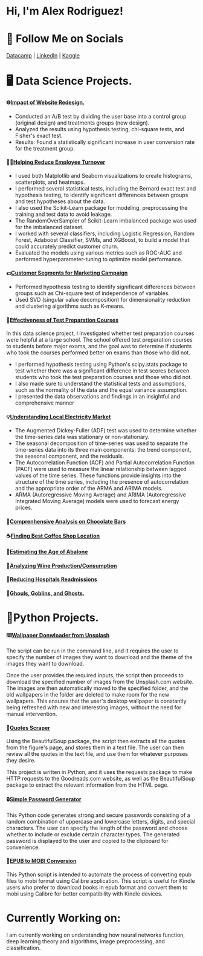 <h1>Hi, I'm Alex Rodriguez!

 # :link: Follow Me on Socials
<a href="https://app.datacamp.com/portfolio/al3xrodz" target="_blank">Datacamp</a> | <a href="https://www.linkedin.com/in/alexander-rodriguez-/" target="_blank">LinkedIn</a> | <a href="https://www.kaggle.com/al3xrods" target="_blank">Kaggle</a>

# 🖥️ Data Science Projects.
 
#### 🌐[Impact of Website Redesign.](https://github.com/al3xrods/Website_Redesign/blob/main/Website_Redesign.ipynb)
- Conducted an A/B test by dividing the user base into a control group (original design) and treatments groups (new design).
- Analyzed the results using hypothesis testing, chi-square tests, and Fisher's exact test.
- Results: Found a statistically significant increase in user conversion rate for the treatment group.

#### 👷‍♂️[Helping Reduce Employee Turnover](https://app.datacamp.com/workspace/w/ec5ae7a2-89e0-47db-9452-6110a89b56ad)
 -  I used both Matplotlib and Seaborn visualizations to create histograms, scatterplots, and heatmaps.
 - I performed several statistical tests, including the Bernard exact test and hypothesis testing, to identify significant differences between groups and test hypotheses about the data.
  - I also used the Scikit-Learn package for modeling, preprocessing the training and test data to avoid leakage.
  - The RandomOverSampler of Scikit-Learn imbalanced package was used for the imbalanced dataset.
  - I worked with several classifiers, including Logistic Regression, Random Forest, Adaboost Classifier, SVMs, and XGBoost, to build a model that could accurately predict customer churn. 
  - Evaluated the models using various metrics such as ROC-AUC and performed hyperparameter-tuning to optimize model performance.
#### 💵[Customer Segments for Marketing Campaign](https://app.datacamp.com/workspace/w/66b04f38-08b7-4de4-b839-6f4da4d67275)
  -  Performed hypothesis testing to identify significant differences between groups such as Chi-square test of independence of variables.
  - Used SVD (singular value decomposition) for dimensionality reduction and clustering algorithms such as K-means.
#### 📝[Effectiveness of Test Preparation Courses](https://app.datacamp.com/workspace/w/fc0be9da-682a-4725-948b-2c6708ec5660)
  In this data science project, I investigated whether test preparation courses were helpful at a large school. The school offered test preparation courses to students before major exams, and the goal was to determine if students who took the courses performed better on exams than those who did not.
 
  - I performed hypothesis testing using Python's scipy.stats package to test whether there was a significant difference in test scores between students who took the test preparation courses and those who did not. 
  - I also made sure to understand the statistical tests and assumptions, such as the normality of the data and the equal variance assumption.
  - I presented the data observations and findings in an insightful and comprehensive manner
#### 💡[Understanding Local Electricity Market](https://app.datacamp.com/workspace/w/af6be56a-687f-4ea3-8a0d-2a1dadb79655)
  - The Augmented Dickey-Fuller (ADF) test was used to determine whether the time-series data was stationary or non-stationary.
  - The seasonal decomposition of time-series was used to separate the time-series data into its three main components: the trend component, the seasonal component, and the residuals.
  - The Autocorrelation Function (ACF) and Partial Autocorrelation Function (PACF) were used to measure the linear relationship between lagged values of the time series. These functions provide insights into the structure of the time series, including the presence of autocorrelation and the appropriate order of the ARMA and ARIMA models.
  -  ARMA (Autoregressive Moving Average) and ARIMA (Autoregressive Integrated Moving Average) models were used to forecast energy prices.
#### 🍫[Comprenhensive Analysis on Chocolate Bars](https://app.datacamp.com/workspace/w/83ec1596-1572-4d8b-a71e-71adcec067fe)
#### ☕[Finding Best Coffee Shop Location](https://app.datacamp.com/workspace/w/5acb88ba-3302-42e8-8a07-9c7f34ff9ba0)
#### 🦪[Estimating the Age of Abalone](https://github.com/al3xrods/Abalone-Age-Prediction)
#### 🍇[Analyzing Wine Production/Consumption](https://app.datacamp.com/workspace/w/9f9ffd42-d45b-40ea-b1d6-763c179d3f5b)
#### 🏥[Reducing Hospitals Readmissions](https://app.datacamp.com/workspace/w/1dbd970b-fdc5-4d03-88ae-37838aff7330)
#### 👺[Ghouls, Goblins, and Ghosts.](https://github.com/al3xrods/Ghouls-Goblins-and-Ghosts-Kaggle-Competition-)

# 🐍Python Projects.
#### ⌨️[Wallpaper Donwloader from Unsplash](https://github.com/al3xrods/wallpaper_donwloader/tree/main)
The script can be run in the command line, and it requires the user to specify the number of images they want to download and the theme of the images they want to download.

Once the user provides the required inputs, the script then proceeds to download the specified number of images from the Unsplash.com website. The images are then automatically moved to the specified folder, and the old wallpapers in the folder are deleted to make room for the new wallpapers. This ensures that the user's desktop wallpaper is constantly being refreshed with new and interesting images, without the need for manual intervention.
 
#### 📜[Quotes Scraper](https://github.com/al3xrods/quotes_scraper)
Using the BeautifulSoup package, the script then extracts all the quotes from the figure's page, and stores them in a text file. The user can then review all the quotes in the text file, and use them for whatever purposes they desire.

This project is written in Python, and it uses the requests package to make HTTP requests to the Goodreads.com website, as well as the BeautifulSoup package to extract the relevant information from the HTML page.
 
#### 🔒[Simple Password Generator](https://github.com/al3xrods/password_generator)
 This Python code generates strong and secure passwords consisting of a random combination of uppercase and lowercase letters, digits, and special characters. The user can specify the length of the password and choose whether to include or exclude certain character types. The generated password is displayed to the user and copied to the clipboard for convenience.
 
#### 📂[EPUB to MOBI Conversion](https://github.com/al3xrods/Calibre-Epub-to-Mobi-Conversion)
 This Python script is intended to automate the process of converting epub files to mobi format using Calibre application. This script is useful for Kindle users who prefer to download books in epub format and convert them to mobi using Calibre for better compatibility with Kindle devices.
 
# Currently Working on:
I am currently working on understanding how neural networks function, deep learning theory and algorithms, image preprocessing, and classification. 

<!--

-->
